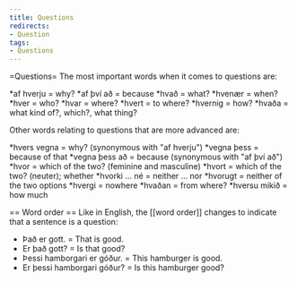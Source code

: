 ```yaml
---
title: Questions
redirects:
- Question
tags:
- Questions
---
```


=Questions=
The most important words when it comes to questions are:

*af hverju = why?
*af því að = because
*hvað = what?
*hvenær = when?
*hver = who?
*hvar = where?
*hvert = to where?
*hvernig = how?
*hvaða = what kind of?, which?, what thing?

Other words relating to questions that are more advanced are:

*hvers vegna = why? (synonymous with "af hverju")
*vegna þess = because of that
*vegna þess að = because (synonymous with "af því að")
*hvor = which of the two? (feminine and masculine)
*hvort = which of the two? (neuter); whether
*hvorki ... né = neither ... nor
*hvorugt = neither of the two options
*hvergi = nowhere
*hvaðan = from where?
*hversu mikið = how much

== Word order ==
Like in English, the [[word order]] changes to indicate that a sentence is a question:

* Það er gott. = That is good.
* Er það gott? = Is that good?
* Þessi hamborgari er góður. = This hamburger is good.
* Er þessi hamborgari góður? = Is this hamburger good?

